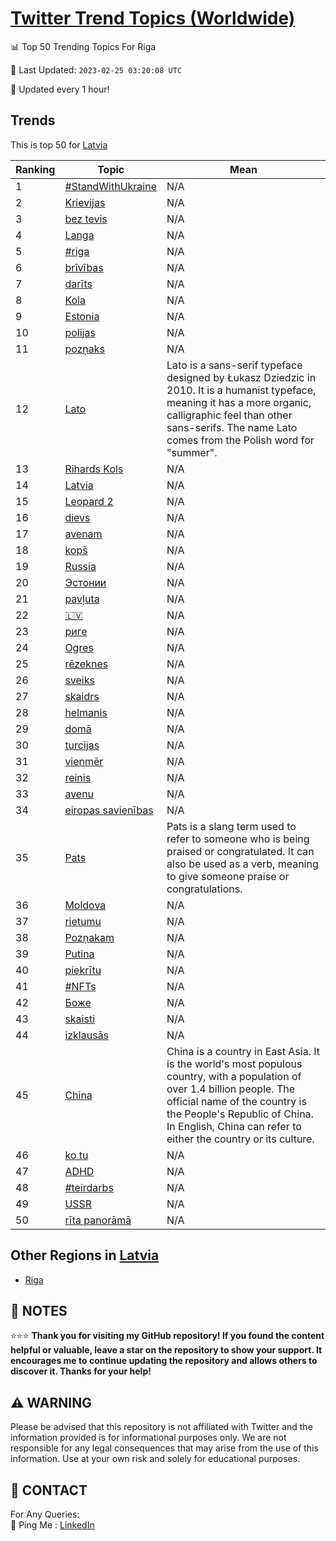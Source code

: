 [Twitter Trend Topics (Worldwide)](https://github.com/ErcinDedeoglu/Twitter-Trend-Topics)
==========


📊 Top 50 Trending Topics For Riga

📆 Last Updated: `2023-02-25 03:20:08 UTC`

🔧 Updated every 1 hour!


## Trends

This is top 50 for [Latvia](</Latvia>)

| Ranking | Topic | Mean |
| ------- | ------------ | ------------ |
| 1 | [#StandWithUkraine](http://twitter.com/search?q=%23StandWithUkraine) | N/A |
| 2 | [Krievijas](http://twitter.com/search?q=Krievijas) | N/A |
| 3 | [bez tevis](http://twitter.com/search?q=bez+tevis) | N/A |
| 4 | [Langa](http://twitter.com/search?q=Langa) | N/A |
| 5 | [#riga](http://twitter.com/search?q=%23riga) | N/A |
| 6 | [brīvības](http://twitter.com/search?q=br%c4%abv%c4%abbas) | N/A |
| 7 | [darīts](http://twitter.com/search?q=dar%c4%abts) | N/A |
| 8 | [Kola](http://twitter.com/search?q=Kola) | N/A |
| 9 | [Estonia](http://twitter.com/search?q=Estonia) | N/A |
| 10 | [polijas](http://twitter.com/search?q=polijas) | N/A |
| 11 | [pozņaks](http://twitter.com/search?q=poz%c5%86aks) | N/A |
| 12 | [Lato](http://twitter.com/search?q=Lato) | Lato is a sans-serif typeface designed by Łukasz Dziedzic in 2010. It is a humanist typeface, meaning it has a more organic, calligraphic feel than other sans-serifs. The name Lato comes from the Polish word for "summer". |
| 13 | [Rihards Kols](http://twitter.com/search?q=Rihards+Kols) | N/A |
| 14 | [Latvia](http://twitter.com/search?q=Latvia) | N/A |
| 15 | [Leopard 2](http://twitter.com/search?q=Leopard+2) | N/A |
| 16 | [dievs](http://twitter.com/search?q=dievs) | N/A |
| 17 | [avenam](http://twitter.com/search?q=avenam) | N/A |
| 18 | [kopš](http://twitter.com/search?q=kop%c5%a1) | N/A |
| 19 | [Russia](http://twitter.com/search?q=Russia) | N/A |
| 20 | [Эстонии](http://twitter.com/search?q=%d0%ad%d1%81%d1%82%d0%be%d0%bd%d0%b8%d0%b8) | N/A |
| 21 | [pavļuta](http://twitter.com/search?q=pav%c4%bcuta) | N/A |
| 22 | [🇱🇻](http://twitter.com/search?q=%f0%9f%87%b1%f0%9f%87%bb) | N/A |
| 23 | [риге](http://twitter.com/search?q=%d1%80%d0%b8%d0%b3%d0%b5) | N/A |
| 24 | [Ogres](http://twitter.com/search?q=Ogres) | N/A |
| 25 | [rēzeknes](http://twitter.com/search?q=r%c4%93zeknes) | N/A |
| 26 | [sveiks](http://twitter.com/search?q=sveiks) | N/A |
| 27 | [skaidrs](http://twitter.com/search?q=skaidrs) | N/A |
| 28 | [helmanis](http://twitter.com/search?q=helmanis) | N/A |
| 29 | [domā](http://twitter.com/search?q=dom%c4%81) | N/A |
| 30 | [turcijas](http://twitter.com/search?q=turcijas) | N/A |
| 31 | [vienmēr](http://twitter.com/search?q=vienm%c4%93r) | N/A |
| 32 | [reinis](http://twitter.com/search?q=reinis) | N/A |
| 33 | [avenu](http://twitter.com/search?q=avenu) | N/A |
| 34 | [eiropas savienības](http://twitter.com/search?q=eiropas+savien%c4%abbas) | N/A |
| 35 | [Pats](http://twitter.com/search?q=Pats) | Pats is a slang term used to refer to someone who is being praised or congratulated. It can also be used as a verb, meaning to give someone praise or congratulations. |
| 36 | [Moldova](http://twitter.com/search?q=Moldova) | N/A |
| 37 | [rietumu](http://twitter.com/search?q=rietumu) | N/A |
| 38 | [Pozņakam](http://twitter.com/search?q=Poz%c5%86akam) | N/A |
| 39 | [Putina](http://twitter.com/search?q=Putina) | N/A |
| 40 | [piekrītu](http://twitter.com/search?q=piekr%c4%abtu) | N/A |
| 41 | [#NFTs](http://twitter.com/search?q=%23NFTs) | N/A |
| 42 | [Боже](http://twitter.com/search?q=%d0%91%d0%be%d0%b6%d0%b5) | N/A |
| 43 | [skaisti](http://twitter.com/search?q=skaisti) | N/A |
| 44 | [izklausās](http://twitter.com/search?q=izklaus%c4%81s) | N/A |
| 45 | [China](http://twitter.com/search?q=China) | China is a country in East Asia. It is the world's most populous country, with a population of over 1.4 billion people. The official name of the country is the People's Republic of China. In English, China can refer to either the country or its culture. |
| 46 | [ko tu](http://twitter.com/search?q=ko+tu) | N/A |
| 47 | [ADHD](http://twitter.com/search?q=ADHD) | N/A |
| 48 | [#teirdarbs](http://twitter.com/search?q=%23teirdarbs) | N/A |
| 49 | [USSR](http://twitter.com/search?q=USSR) | N/A |
| 50 | [rīta panorāmā](http://twitter.com/search?q=r%c4%abta+panor%c4%81m%c4%81) | N/A |



## Other Regions in [Latvia](</Latvia>)

* [Riga](</Latvia/Riga.md>)



## 📝 NOTES

⭐⭐⭐ **Thank you for visiting my GitHub repository! If you found the content helpful or valuable, leave a star on the repository to show your support. It encourages me to continue updating the repository and allows others to discover it. Thanks for your help!**


## ⚠️ WARNING

Please be advised that this repository is not affiliated with Twitter and the information provided is for informational purposes only. We are not responsible for any legal consequences that may arise from the use of this information. Use at your own risk and solely for educational purposes.


## 📨 CONTACT

 For Any Queries:  
            🏓 Ping Me : [LinkedIn](https://www.linkedin.com/in/ercindedeoglu/)
